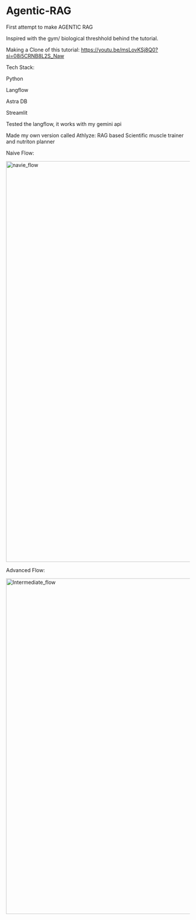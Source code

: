 # Agentic-RAG
First attempt to make AGENTIC RAG

Inspired with the gym/ biological threshhold behind the tutorial.

Making a Clone of this tutorial: https://youtu.be/msLovKSj8Q0?si=08i5CRNB8L2S_Naw

Tech Stack:

Python

Langflow

Astra DB

Streamlit

Tested the langflow, it works with my gemini api

Made my own version called Athlyze: RAG based Scientific muscle trainer and nutriton planner 

Naive Flow:


<img width="1095" alt="navie_flow" src="https://github.com/user-attachments/assets/6c2b0a71-6b1b-4220-9f0b-21aed8f290cb" />


Advanced Flow:

<img width="917" alt="Intermediate_flow" src="https://github.com/user-attachments/assets/b3e735e4-a6ba-44ca-adad-a79edab2c167" />

